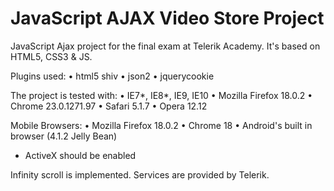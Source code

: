 # JavaScript AJAX Video Store Project

JavaScript Ajax project for the final exam at Telerik Academy. It's based on HTML5, CSS3 & JS. 

Plugins used:
•	html5 shiv
•	json2
•	jquerycookie

The project is tested with:
•	IE7*, IE8*, IE9, IE10
•	Mozilla Firefox 18.0.2
•	Chrome 23.0.1271.97
•	Safari 5.1.7
•	Opera 12.12

Mobile Browsers:
•	Mozilla Firefox 18.0.2
•	Chrome 18
•	Android's built in browser (4.1.2 Jelly Bean)

* ActiveX should be enabled

Infinity scroll is implemented. Services are provided by Telerik.
